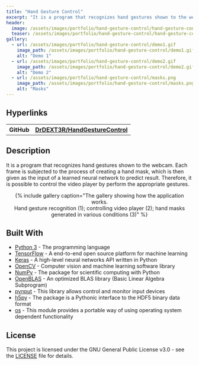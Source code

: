 ```yaml
---
title: "Hand Gesture Control"
excerpt: "It is a program that recognizes hand gestures shown to the webcam. Each frame is subjected to the process of creating a hand mask, which is then given as the input of a learned neural network."
header:
  image: /assets/images/portfolio/hand-gesture-control/hand-gesture-control.jpg
  teaser: /assets/images/portfolio/hand-gesture-control/hand-gesture-control-teaser.jpg
gallery:
  - url: /assets/images/portfolio/hand-gesture-control/demo1.gif
    image_path: /assets/images/portfolio/hand-gesture-control/demo1.gif
    alt: "Demo 1"
  - url: /assets/images/portfolio/hand-gesture-control/demo2.gif
    image_path: /assets/images/portfolio/hand-gesture-control/demo2.gif
    alt: "Demo 2"
  - url: /assets/images/portfolio/hand-gesture-control/masks.png
    image_path: /assets/images/portfolio/hand-gesture-control/masks.png
    alt: "Masks"
---
```


## Hyperlinks
<table>
  <tr>
    <th>GitHub</th>
    <th><a href="https://github.com/DrDEXT3R/HandGestureControl" target="_blank">DrDEXT3R/HandGestureControl</a></th>
  </tr>
</table>

## Description
It is a program that recognizes hand gestures shown to the webcam. Each frame is subjected to the process of creating a hand mask, which is then given as the input of a learned neural network to predict result. Therefore, it is possible to control the video player by perform the appropriate gestures.

<div style="text-align: center;">
{% include gallery caption="The gallery showing how the application works.<br/>Hand gesture recognition (1); controlling video player (2); hand masks generated in various conditions (3)" %}
</div>

## Built With
* <a href="https://docs.python.org/3/" target="_blank">Python 3</a> - The programming language
* <a href="https://www.tensorflow.org/api_docs/python/" target="_blank">TensorFlow</a> - A end-to-end open source platform for machine learning 
* <a href="https://keras.io/documentation/" target="_blank">Keras</a> - A high-level neural networks API written in Python
* <a href="https://docs.opencv.org/4.1.1/d6/d00/tutorial_py_root.html" target="_blank">OpenCV</a> - Computer vision and machine learning software library
* <a href="https://numpy.org/doc/1.17/" target="_blank">NumPy</a> - The package for scientific computing with Python
* <a href="https://github.com/xianyi/OpenBLAS/wiki" target="_blank">OpenBLAS</a> - An optimized BLAS library (Basic Linear Algebra Subprogram)
* <a href="https://pynput.readthedocs.io/en/latest/" target="_blank">pynput</a> - This library allows control and monitor input devices
* <a href="https://docs.h5py.org/en/stable/" target="_blank">h5py</a> - The package is a Pythonic interface to the HDF5 binary data format
* <a href="https://docs.python.org/3/library/os.html" target="_blank">os</a> - This module provides a portable way of using operating system dependent functionality

## License
This project is licensed under the GNU General Public License v3.0 - see the <a href="https://github.com/DrDEXT3R/HandGestureControl/blob/master/LICENSE" target="_blank">LICENSE</a> file for details.

